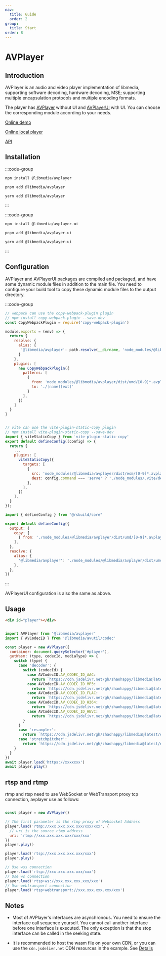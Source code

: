 ```yaml
---
nav:
  title: Guide
  order: 2
group:
  title: Start
order: 8
---
```


# AVPlayer

## Introduction

AVPlayer is an audio and video player implementation of libmedia, supporting software decoding, hardware decoding, MSE; supporting multiple encapsulation protocols and multiple encoding formats.

The player has [AVPlayer](./package.md#libmediaavplayer) without UI and [AVPlayerUI](./package.md#libmediaavplayer-ui) with UI. You can choose the corresponding module according to your needs.

[Online demo](https://zhaohappy.github.io/libmedia/test/avplayer.html)

[Online local player](https://zhaohappy.github.io/libmedia/product/player/player.html)

[API](https://zhaohappy.github.io/libmedia/docs/libmedia_api/classes/avplayer_AVPlayer.AVPlayer.html)

## Installation

:::code-group

```bash [npm]
npm install @libmedia/avplayer
```

```bash [pnpm]
pnpm add @libmedia/avplayer
```

```bash [yarn]
yarn add @libmedia/avplayer
```

:::

:::code-group

```bash [npm]
npm install @libmedia/avplayer-ui
```

```bash [pnpm]
pnpm add @libmedia/avplayer-ui
```

```bash [yarn]
yarn add @libmedia/avplayer-ui
```

:::

## Configuration

AVPlayer and AVPlayerUI packages are compiled and packaged, and have some dynamic module files in addition to the main file. You need to configure your build tool to copy these dynamic module files to the output directory.

:::code-group

```javascript [webpack]
// webpack can use the copy-webpack-plugin plugin
// npm install copy-webpack-plugin --save-dev
const CopyWebpackPlugin = require('copy-webpack-plugin')

module.exports = (env) => {
  return {
    resolve: {
      alias: {
       '@libmedia/avplayer': path.resolve(__dirname, 'node_modules/@libmedia/avplayer/dist/umd/avplayer.js')
      }
    },
    plugins: [
      new CopyWebpackPlugin({
        patterns: [
          {
            from: 'node_modules/@libmedia/avplayer/dist/umd/[0-9]*.avplayer.js',
            to: './[name][ext]'
          }
        ],
      })
    ]
  }
}
```

```javascript [vite]

// vite can use the vite-plugin-static-copy plugin
// npm install vite-plugin-static-copy --save-dev
import { viteStaticCopy } from 'vite-plugin-static-copy'
export default defineConfig((config) => {
  return {
    ...
    plugins: [
      viteStaticCopy({
        targets: [
          {
            src: 'node_modules/@libmedia/avplayer/dist/esm/[0-9]*.avplayer.js',
            dest: config.command === 'serve' ? './node_modules/.vite/deps/' : './assets/',
          },
        ],
      })
    ],
  }
});
```

```javascript [rsbuild]
import { defineConfig } from "@rsbuild/core"

export default defineConfig({
  output: {
    copy: [
      { from: './node_modules/@libmedia/avplayer/dist/umd/[0-9]*.avplayer.js', to: 'static/js/[name][ext]' },
    ],
  },
  resolve: {
    alias: {
      '@libmedia/avplayer': './node_modules/@libmedia/avplayer/dist/umd/avplayer.js',
    },
  },
})
```
:::

AVPlayerUI configuration is also the same as above.

## Usage


```html
<div id="player"></div>
```

```javascript

import AVPlayer from '@libmedia/avplayer'
import { AVCodecID } from '@libmedia/avutil/codec'

const player = new AVPlayer({
  container: document.querySelector('#player'),
  getWasm: (type, codecId, mediaType) => {
    switch (type) {
      case 'decoder': {
        switch (codecId) {
          case AVCodecID.AV_CODEC_ID_AAC:
            return `https://cdn.jsdelivr.net/gh/zhaohappy/libmedia@latest/dist/decode/aac-simd.wasm`
          case AVCodecID.AV_CODEC_ID_MP3:
            return `https://cdn.jsdelivr.net/gh/zhaohappy/libmedia@latest/dist/decode/mp3-simd.wasm`
          case AVCodecID.AV_CODEC_ID_FLAC:
            return `https://cdn.jsdelivr.net/gh/zhaohappy/libmedia@latest/dist/decode/flac-simd.wasm`
          case AVCodecID.AV_CODEC_ID_H264:
            return `https://cdn.jsdelivr.net/gh/zhaohappy/libmedia@latest/dist/decode/h264-simd.wasm`
          case AVCodecID.AV_CODEC_ID_HEVC:
            return `https://cdn.jsdelivr.net/gh/zhaohappy/libmedia@latest/dist/decode/hevc-simd.wasm`
        }
      }
      case 'resampler':
        return `https://cdn.jsdelivr.net/gh/zhaohappy/libmedia@latest/dist/resample/resample-simd.wasm`
      case 'stretchpitcher':
        return `https://cdn.jsdelivr.net/gh/zhaohappy/libmedia@latest/dist/stretchpitch/stretchpitch-simd.wasm`
    }
  }
})
await player.load('https://xxxxxxx')
await player.play()

```

## rtsp and rtmp

rtmp and rtsp need to use WebSocket or WebTransport proxy tcp connection, avplayer use as follows:

```javascript

const player = new AVPlayer()

// The first parameter is the rtmp proxy of Websocket Address
player.load('rtmp://xxx.xxx.xxx.xxx/xxx/xxx', {
  // uri is the source rtmp address
  uri: 'rtmp://xxx.xxx.xxx.xxx/xxx/xxx'
})
player.play()

player.load('rtsp://xxx.xxx.xxx.xxx/xxx')
player.play()

// Use wss connection
player.load('rtsp://xxx.xxx.xxx.xxx/xxx')
// Use ws connection
player.load('rtsp+ws://xxx.xxx.xxx.xxx/xxx')
// Use webtransport connection
player.load('rtsp+webtransport://xxx.xxx.xxx.xxx/xxx')

```

## Notes

- Most of AVPlayer's interfaces are asynchronous. You need to ensure the interface call sequence yourself. You cannot call another interface before one interface is executed. The only exception is that the stop interface can be called in the seeking state.

- It is recommended to host the wasm file on your own CDN, or you can use the ```cdn.jsdelivr.net``` CDN resources in the example. See [Details](./wasm.md#Use)